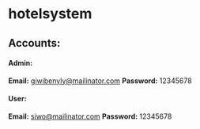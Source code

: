 # hotelsystem
 
## Accounts:

#### Admin:
**Email:** giwibenyly@mailinator.com
**Password:** 12345678

#### User:
**Email:** siwo@mailinator.com
**Password:** 12345678
